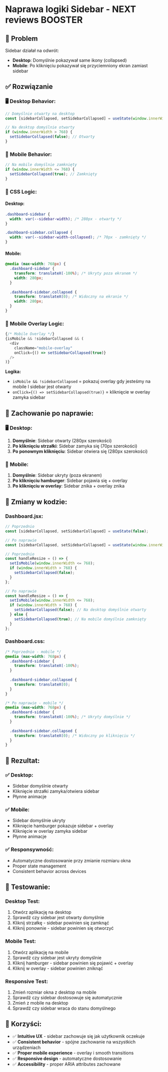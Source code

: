 # Naprawa logiki Sidebar - NEXT reviews BOOSTER

## 🐛 Problem
Sidebar działał na odwrót:
- **Desktop**: Domyślnie pokazywał same ikony (collapsed)
- **Mobile**: Po kliknięciu pokazywał się przyciemniony ekran zamiast sidebar

## ✅ Rozwiązanie

### 🖥️ **Desktop Behavior:**
```javascript
// Domyślnie otwarty na desktop
const [sidebarCollapsed, setSidebarCollapsed] = useState(window.innerWidth <= 768);

// Na desktop domyślnie otwarty
if (window.innerWidth > 768) {
  setSidebarCollapsed(false); // Otwarty
}
```

### 📱 **Mobile Behavior:**
```javascript
// Na mobile domyślnie zamknięty
if (window.innerWidth <= 768) {
  setSidebarCollapsed(true); // Zamknięty
}
```

### 🎨 **CSS Logic:**

#### **Desktop:**
```css
.dashboard-sidebar {
  width: var(--sidebar-width); /* 280px - otwarty */
}

.dashboard-sidebar.collapsed {
  width: var(--sidebar-width-collapsed); /* 70px - zamknięty */
}
```

#### **Mobile:**
```css
@media (max-width: 768px) {
  .dashboard-sidebar {
    transform: translateX(-100%); /* Ukryty poza ekranem */
    width: 280px;
  }
  
  .dashboard-sidebar.collapsed {
    transform: translateX(0); /* Widoczny na ekranie */
    width: 280px;
  }
}
```

### 🎯 **Mobile Overlay Logic:**
```javascript
{/* Mobile Overlay */}
{isMobile && !sidebarCollapsed && (
  <div 
    className="mobile-overlay"
    onClick={() => setSidebarCollapsed(true)}
  />
)}
```

**Logika:**
- `isMobile && !sidebarCollapsed` = pokazuj overlay gdy jesteśmy na mobile I sidebar jest otwarty
- `onClick={() => setSidebarCollapsed(true)}` = kliknięcie w overlay zamyka sidebar

## 🎯 **Zachowanie po naprawie:**

### 🖥️ **Desktop:**
1. **Domyślnie**: Sidebar otwarty (280px szerokości)
2. **Po kliknięciu strzałki**: Sidebar zamyka się (70px szerokości)
3. **Po ponownym kliknięciu**: Sidebar otwiera się (280px szerokości)

### 📱 **Mobile:**
1. **Domyślnie**: Sidebar ukryty (poza ekranem)
2. **Po kliknięciu hamburger**: Sidebar pojawia się + overlay
3. **Po kliknięciu w overlay**: Sidebar znika + overlay znika

## 🔧 **Zmiany w kodzie:**

### **Dashboard.jsx:**
```javascript
// Poprzednio
const [sidebarCollapsed, setSidebarCollapsed] = useState(false);

// Po naprawie
const [sidebarCollapsed, setSidebarCollapsed] = useState(window.innerWidth <= 768);

// Poprzednio
const handleResize = () => {
  setIsMobile(window.innerWidth <= 768);
  if (window.innerWidth > 768) {
    setSidebarCollapsed(false);
  }
};

// Po naprawie
const handleResize = () => {
  setIsMobile(window.innerWidth <= 768);
  if (window.innerWidth > 768) {
    setSidebarCollapsed(false); // Na desktop domyślnie otwarty
  } else {
    setSidebarCollapsed(true); // Na mobile domyślnie zamknięty
  }
};
```

### **Dashboard.css:**
```css
/* Poprzednio - mobile */
@media (max-width: 768px) {
  .dashboard-sidebar {
    transform: translateX(-100%);
  }
  
  .dashboard-sidebar.collapsed {
    transform: translateX(0);
  }
}

/* Po naprawie - mobile */
@media (max-width: 768px) {
  .dashboard-sidebar {
    transform: translateX(-100%); /* Ukryty domyślnie */
  }
  
  .dashboard-sidebar.collapsed {
    transform: translateX(0); /* Widoczny po kliknięciu */
  }
}
```

## 🎉 **Rezultat:**

### ✅ **Desktop:**
- Sidebar domyślnie otwarty
- Kliknięcie strzałki zamyka/otwiera sidebar
- Płynne animacje

### ✅ **Mobile:**
- Sidebar domyślnie ukryty
- Kliknięcie hamburger pokazuje sidebar + overlay
- Kliknięcie w overlay zamyka sidebar
- Płynne animacje

### ✅ **Responsywność:**
- Automatyczne dostosowanie przy zmianie rozmiaru okna
- Proper state management
- Consistent behavior across devices

## 🧪 **Testowanie:**

### **Desktop Test:**
1. Otwórz aplikację na desktop
2. Sprawdź czy sidebar jest otwarty domyślnie
3. Kliknij strzałkę - sidebar powinien się zamknąć
4. Kliknij ponownie - sidebar powinien się otworzyć

### **Mobile Test:**
1. Otwórz aplikację na mobile
2. Sprawdź czy sidebar jest ukryty domyślnie
3. Kliknij hamburger - sidebar powinien się pojawić + overlay
4. Kliknij w overlay - sidebar powinien zniknąć

### **Responsive Test:**
1. Zmień rozmiar okna z desktop na mobile
2. Sprawdź czy sidebar dostosowuje się automatycznie
3. Zmień z mobile na desktop
4. Sprawdź czy sidebar wraca do stanu domyślnego

## 🎯 **Korzyści:**

- ✅ **Intuitive UX** - sidebar zachowuje się jak użytkownik oczekuje
- ✅ **Consistent behavior** - spójne zachowanie na wszystkich urządzeniach
- ✅ **Proper mobile experience** - overlay i smooth transitions
- ✅ **Responsive design** - automatyczne dostosowanie
- ✅ **Accessibility** - proper ARIA attributes zachowane
